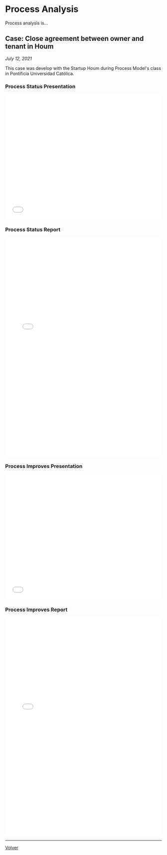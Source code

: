 # Process Analysis

Process analysis is...

## Case: Close agreement between owner and tenant in Houm
_July 12, 2021_

This case was develop with the Startup Houm during Process Model's class in Pontificia Universidad Católica. 

### Process Status Presentation
<embed src="../assets/documents/HoumStatusPresentation.pdf" width="500" height="400">

<br> 

### Process Status Report

<embed src="../assets/documents/HoumStatusReport.pdf" width="500" height="700">

<br>

### Process Improves Presentation
<embed src="../assets/documents/HoumImprovePresentation.pdf" width="500" height="400">

<br> 

### Process Improves Report
<embed src="../assets/documents/HoumReport.pdf" width="500" height="700">


-----
[Volver](../projects.html)
